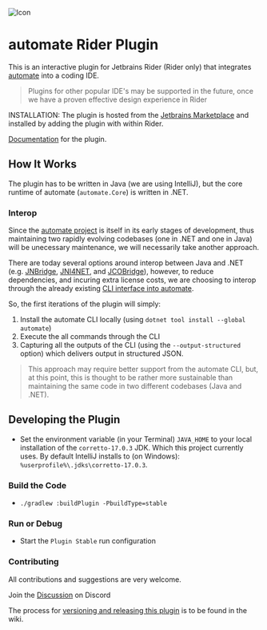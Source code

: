![Icon](https://raw.githubusercontent.com/jezzsantos/automate.plugin-rider/main/src/main/resources/META-INF/pluginIcon.svg)

# automate Rider Plugin

This is an interactive plugin for Jetbrains Rider (Rider only) that integrates [automate](https://github.com/jezzsantos/automate) into a coding IDE. 

> Plugins for other popular IDE's may be supported in the future, once we have a proven effective design experience in Rider

INSTALLATION: The plugin is hosted from the [Jetbrains Marketplace](https://plugins.jetbrains.com/plugin/19421-automate) and installed by adding the plugin with within Rider.

[Documentation](https://jezzsantos.github.io/automate/) for the plugin.

## How It Works

The plugin has to be written in Java (we are using IntelliJ), but the core runtime of automate (`automate.Core`) is written in .NET. 

### Interop

Since the [automate project](https://github.com/jezzsantos/automate) is itself in its early stages of development, thus maintaining two rapidly evolving codebases (one in .NET and one in Java) will be unecessary maintenance, we will necessarily take another approach. 

There are today several options around interop between Java and .NET (e.g. [JNBridge](https://jnbridge.com/), [JNI4NET](http://jni4net.com/), and [JCOBridge](https://www.jcobridge.com/)), however, to reduce dependencies, and incuring extra license costs, we are choosing to interop through the already existing [CLI interface into automate](https://www.nuget.org/packages/automate). 

So, the first iterations of the plugin will simply:

1. Install the automate CLI locally (using `dotnet tool install --global automate`)
1. Execute the all commands through the CLI
1. Capturing all the outputs of the CLI (using the `--output-structured` option) which delivers output in structured JSON.

> This approach may require better support from the automate CLI, but, at this point, this is thought to be rather more sustainable than maintaining the same code in two different codebases (Java and .NET).  

## Developing the Plugin

- Set the environment variable (in your Terminal) `JAVA_HOME` to your local installation of the `corretto-17.0.3` JDK. Which this project currently uses. By default IntelliJ installs to (on Windows): `%userprofile%\.jdks\corretto-17.0.3`.

### Build the Code

- `./gradlew :buildPlugin -PbuildType=stable`

### Run or Debug

- Start the `Plugin Stable` run configuration


### Contributing

All contributions and suggestions are very welcome.

Join the [Discussion](https://discord.gg/vpc3gDPR) on Discord

The process for [versioning and releasing this plugin](https://github.com/jezzsantos/automate.plugin-rider/wiki/Contributor-Notes) is to be found in the wiki.
